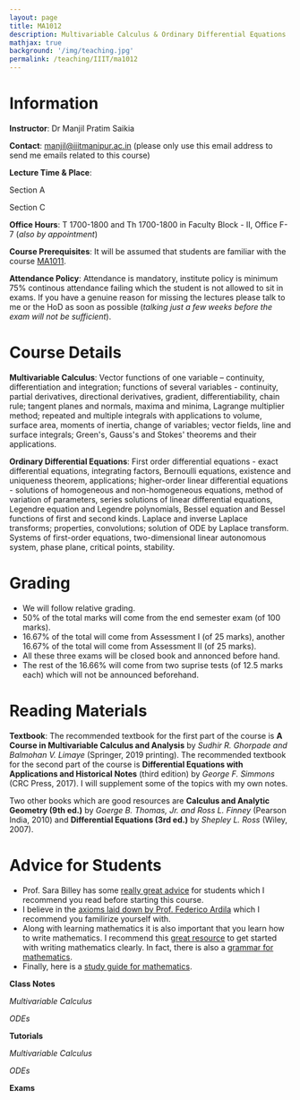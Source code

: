 ```yaml
---
layout: page
title: MA1012
description: Multivariable Calculus & Ordinary Differential Equations
mathjax: true
background: '/img/teaching.jpg'
permalink: /teaching/IIIT/ma1012
---
```


# Information

**Instructor**: Dr Manjil Pratim Saikia

**Contact**: manjil@iiitmanipur.ac.in (please only use this email address to send me emails related to this course)

**Lecture Time & Place**: 

Section A 

Section C 

**Office Hours**: T 1700-1800 and Th 1700-1800 in Faculty Block - II, Office F-7 (*also by appointment*)

**Course Prerequisites**: It will be assumed that students are familiar with the course [MA1011](/teaching/IIIT/ma1011).

**Attendance Policy**: Attendance is mandatory, institute policy is minimum 75% continous attendance failing which the student is not allowed to sit in exams. If you have a genuine reason for missing the lectures please talk to me or the HoD as soon as possible (*talking just a few weeks before the exam will not be sufficient*).

# Course Details

**Multivariable Calculus**: Vector functions of one variable – continuity, differentiation and integration; functions
of several variables - continuity, partial derivatives, directional derivatives, gradient, differentiability, chain rule;
tangent planes and normals, maxima and minima, Lagrange multiplier method; repeated and multiple integrals
with applications to volume, surface area, moments of inertia, change of variables; vector fields, line and surface
integrals; Green's, Gauss's and Stokes' theorems and their applications.

**Ordinary Differential Equations**: First order differential equations - exact differential equations, integrating
factors, Bernoulli equations, existence and uniqueness theorem, applications; higher-order linear differential
equations - solutions of homogeneous and non-homogeneous equations, method of variation of parameters,
series solutions of linear differential equations, Legendre equation and Legendre polynomials, Bessel equation
and Bessel functions of first and second kinds. Laplace and inverse Laplace transforms; properties, convolutions;
solution of ODE by Laplace transform. Systems of first-order equations, two-dimensional linear autonomous
system, phase plane, critical points, stability.

# Grading

* We will follow relative grading. 
* 50% of the total marks will come from the end semester exam (of 100 marks). 
* 16.67% of the total will come from Assessment I (of 25 marks), another 16.67% of the total will come from Assessment II (of 25 marks). 
* All these three exams will be closed book and annonced before hand. 
* The rest of the 16.66% will come from two suprise tests (of 12.5 marks each) which will not be announced beforehand.

# Reading Materials

**Textbook**: The recommended textbook for the first part of the course is **A Course in Multivariable Calculus and Analysis** by *Sudhir R. Ghorpade and Balmohan V. Limaye* (Springer, 2019 printing). The recommended textbook for the second part of the course is **Differential Equations with Applications and Historical Notes** (third edition) by *George F. Simmons* (CRC Press, 2017). I will supplement some of the topics with my own notes.

Two other books which are good resources are **Calculus and Analytic Geometry (9th ed.)** by *Goerge B. Thomas, Jr. and Ross L. Finney* (Pearson India, 2010) and **Differential Equations (3rd ed.)** by *Shepley L. Ross* (Wiley, 2007).

# Advice for Students

* Prof. Sara Billey has some [really great advice](https://sites.math.washington.edu/~billey/advice/) for students which I recommend you read before starting this course. 
* I believe in the [axioms laid down by Prof. Federico Ardila](http://fardila.com) which I recommend you familirize yourself with. 
* Along with learning mathematics it is also important that you learn how to write mathematics. I recommend this [great resource](https://jmlr.csail.mit.edu/reviewing-papers/knuth_mathematical_writing.pdf) to get started with writing mathematics clearly. In fact, there is also a [grammar for mathematics](https://faculty.math.illinois.edu/~west/grammar.html).
* Finally, here is a [study guide for mathematics](https://www.math.utah.edu/%7Ealfeld/math.html).

**Class Notes**

*Multivariable Calculus*

*ODEs*

**Tutorials**

*Multivariable Calculus*

*ODEs*

**Exams**
